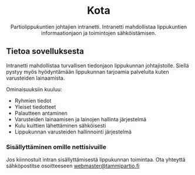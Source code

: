 <div id="top"></div>




<!-- PROJECT LOGO -->
<br />

  <h1 align="center">Kota</h1>

  <p align="center">
    Partiolippukuntien johtajien intranetti. Intranetti mahdollistaa lippukuntien informaationjaon ja toimintojen sähköistämisen. 
    <br />
  </p>
</div>

<!-- ABOUT THE PROJECT -->
## Tietoa sovelluksesta

Intranetti mahdollistaa turvallisen tiedonjaon lippukunnan johtajistolle. Siellä pystyy myös hyödyntämään lippukunnan tarjoamia palveluita kuten varusteiden lainaamista.

Ominaisuuksiin kuuluu:
* Ryhmien tiedot
* Yleiset tiedotteet
* Palautteen antaminen
* Varusteiden lainaamisen ja lainojen hallinta järjestelmä
* Kulu kuittien lähettäminen sähköisesti
* Lippukunnan varusteiden hallinnointi järjestelmä


### Sisällyttäminen omille nettisivuille

Jos kiinnostuit intran sisällyttämisestä lippukunnan toimintaa. Ota yhteyttä sähköpostitse osoitteeseen webmaster@tammipartio.fi
